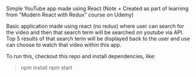 Simple YouTube app made using React (Note = Created as part of learning from "Modern React with Redux" course on Udemy)

Basic application made using react (no redux) where user can search for the video and then that search term will be searched on youtube via API. Top 5 results of that search term will be displayed back to the user and use can choose to watch that video within this app.

To run this, checkout this repo and install dependencies, like:

> npm install
> npm start
```
